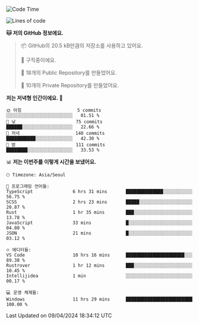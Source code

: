   <!--START_SECTION:waka-->
![Code Time](http://img.shields.io/badge/Code%20Time-495%20hrs%2041%20mins-blue)

![Lines of code](https://img.shields.io/badge/%EC%A0%80%EB%8A%94%20%EC%97%AC%ED%83%9C%EA%B9%8C%EC%A7%80%20-225.9%20thousand%20%EC%A4%84%EC%9D%98%20%EC%BD%94%EB%93%9C%EB%A5%BC%20%EC%9E%91%EC%84%B1%ED%96%88%EC%96%B4%EC%9A%94.-blue)

**🐱 저의 GitHub 정보에요.** 

> 📦 GitHub의 20.5 kB만큼의 저장소를 사용하고 있어요. 
 > 
> 💼 구직중이에요.
 > 
> 📜 18개의 Public Repository를 만들었어요. 
 > 
> 🔑 10개의 Private Repository를 만들었어요. 
 > 
**저는 저녁형 인간이에요. 🦉** 

```text
🌞 아침                     5 commits           ░░░░░░░░░░░░░░░░░░░░░░░░░   01.51 % 
🌆 낮　                     75 commits          ██████░░░░░░░░░░░░░░░░░░░   22.66 % 
🌃 저녁                     140 commits         ███████████░░░░░░░░░░░░░░   42.30 % 
🌙 밤　                     111 commits         ████████░░░░░░░░░░░░░░░░░   33.53 % 
```


📊 **저는 이번주를 이렇게 시간을 보냈어요.** 

```text
🕑︎ Timezone: Asia/Seoul

💬 프로그래밍 언어들: 
TypeScript               6 hrs 31 mins       ██████████████░░░░░░░░░░░   56.75 % 
SCSS                     2 hrs 23 mins       █████░░░░░░░░░░░░░░░░░░░░   20.87 % 
Rust                     1 hr 35 mins        ███░░░░░░░░░░░░░░░░░░░░░░   13.78 % 
JavaScript               33 mins             █░░░░░░░░░░░░░░░░░░░░░░░░   04.80 % 
JSON                     21 mins             █░░░░░░░░░░░░░░░░░░░░░░░░   03.12 % 

🔥 에디터들: 
VS Code                  10 hrs 16 mins      ██████████████████████░░░   89.38 % 
Rustrover                1 hr 12 mins        ███░░░░░░░░░░░░░░░░░░░░░░   10.45 % 
Intellijidea             1 min               ░░░░░░░░░░░░░░░░░░░░░░░░░   00.17 % 

💻 운영 체제들: 
Windows                  11 hrs 29 mins      █████████████████████████   100.00 % 
```


 Last Updated on 09/04/2024 18:34:12 UTC
<!--END_SECTION:waka-->
